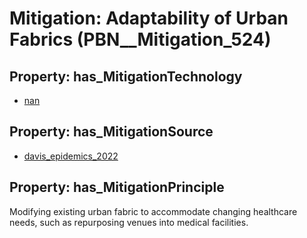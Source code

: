 # Mitigation: __Adaptability of Urban Fabrics__ (PBN__Mitigation_524)

## Property: has_MitigationTechnology

* [nan](../Technology/PBN__Technology_22)

## Property: has_MitigationSource

* [davis_epidemics_2022](../Article/PBN__Article_152)

## Property: has_MitigationPrinciple

Modifying existing urban fabric to accommodate changing healthcare needs, such as repurposing venues into medical facilities.


